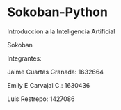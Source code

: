 # Sokoban-Python

Introduccion a la Inteligencia Artificial

Sokoban

Integrantes:
 
Jaime Cuartas Granada: 1632664

Emily E Carvajal C.: 1630436

Luis Restrepo: 1427086
